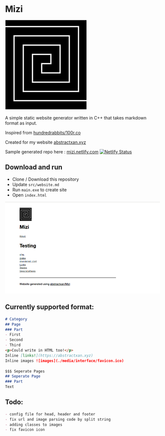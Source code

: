 # Mizi

![](./media/interface/logo.png)

A simple static website generator written in C++ that takes markdown format as input. 

Inspired from [hundredrabbits/100r.co](https://github.com/hundredrabbits/100r.co)

Created for my website [abstractxan.xyz](https://abstractxan.xyz)

Sample generated repo here : [mizi.netlify.com](https://mizi.netlify.com) [![Netlify Status](https://api.netlify.com/api/v1/badges/62460383-615c-4be8-911e-c1513ea806dc/deploy-status)](https://app.netlify.com/sites/mizi/deploys)

## Download and run
- Clone / Download this repository
- Update `src/website.md`
- Run `main.exe` to create site
- Open `index.html`

![](./media/mizi.png)
## Currently supported format:

``` md
# Category
## Page
### Part
- First
- Second
- Third
<p>Could write in HTML too!</p>
Inline [links!](https://abstractxan.xyz)
Inline images ![images](./media/interface/favicon.ico)

$$$ Seperate Pages
## Seperate Page
### Part
Text
```

## Todo:

``` md
- config file for head, header and footer
- fix url and image parsing code by split string
- adding classes to images
- fix favicon icon
```
